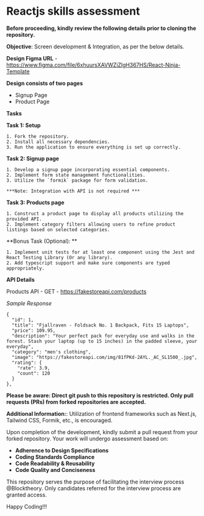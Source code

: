 # Reactjs skills assessment

**Before proceeding, kindly review the following details prior to cloning the repository.**

**Objective**: Screen development & Integration, as per the below details.

**Design Figma URL** - https://www.figma.com/file/6xhuursXAVWZiZlgH367HS/React-Ninja-Template

**Design consists of two pages**
- Signup Page
- Product Page

**Tasks**

  **Task 1: Setup**
  
    1. Fork the repository.
    2. Install all necessary dependencies.
    3. Run the application to ensure everything is set up correctly.

  **Task 2: Signup page**
  
    1. Develop a signup page incorporating essential components.
    2. Implement form state management functionalities. 
    3. Utilize the `formik` package for form validation.

    ***Note: Integration with API is not required ***

**Task 3: Products page**

    1. Construct a product page to display all products utilizing the provided API. 
    2. Implement category filters allowing users to refine product listings based on selected categories.

**Bonus Task (Optional): **

    1. Implement unit tests for at least one component using the Jest and React Testing Library (Or any library).
    2. Add typescript support and make sure components are typed appropriately.
    
**API Details**

Products API - GET - https://fakestoreapi.com/products

_Sample Response_
```
{
  "id": 1,
  "title": "Fjallraven - Foldsack No. 1 Backpack, Fits 15 Laptops",
  "price": 109.95,
  "description": "Your perfect pack for everyday use and walks in the forest. Stash your laptop (up to 15 inches) in the padded sleeve, your everyday",
  "category": "men's clothing",
  "image": "https://fakestoreapi.com/img/81fPKd-2AYL._AC_SL1500_.jpg",
  "rating": {
    "rate": 3.9,
    "count": 120
  }
},
```

**Please be aware: Direct git push to this repository is restricted. Only pull requests (PRs) from forked repositories are accepted.**
 
**Additional Information:**:
Utilization of frontend frameworks such as Next.js, Tailwind CSS, Formik, etc., is encouraged. 

Upon completion of the development, kindly submit a pull request from your forked repository. Your work will undergo assessment based on:

- **Adherence to Design Specifications**
- **Coding Standards Compliance**
- **Code Readability & Reusability**
- **Code Quality and Conciseness**

This repository serves the purpose of facilitating the interview process @Blocktheory. Only candidates referred for the interview process are granted access.

Happy Coding!!!
